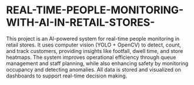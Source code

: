 # REAL-TIME-PEOPLE-MONITORING-WITH-AI-IN-RETAIL-STORES-
This project is an AI-powered system for real-time people monitoring in retail stores. It uses computer vision (YOLO + OpenCV) to detect, count, and track customers, providing insights like footfall, dwell time, and store heatmaps. The system improves operational efficiency through queue management and staff planning, while also enhancing safety by monitoring occupancy and detecting anomalies. All data is stored and visualized on dashboards to support real-time decision making.
